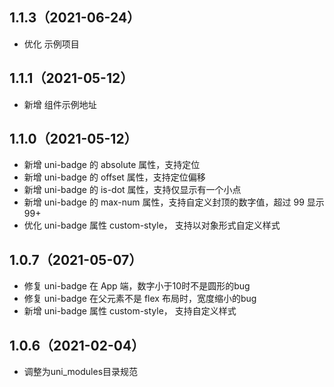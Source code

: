 ## 1.1.3（2021-06-24）

- 优化 示例项目

## 1.1.1（2021-05-12）

- 新增 组件示例地址

## 1.1.0（2021-05-12）

- 新增 uni-badge 的 absolute 属性，支持定位
- 新增 uni-badge 的 offset 属性，支持定位偏移
- 新增 uni-badge 的 is-dot 属性，支持仅显示有一个小点
- 新增 uni-badge 的 max-num 属性，支持自定义封顶的数字值，超过 99 显示99+
- 优化 uni-badge 属性 custom-style， 支持以对象形式自定义样式

## 1.0.7（2021-05-07）

- 修复 uni-badge 在 App 端，数字小于10时不是圆形的bug
- 修复 uni-badge 在父元素不是 flex 布局时，宽度缩小的bug
- 新增 uni-badge 属性 custom-style， 支持自定义样式

## 1.0.6（2021-02-04）

- 调整为uni_modules目录规范

